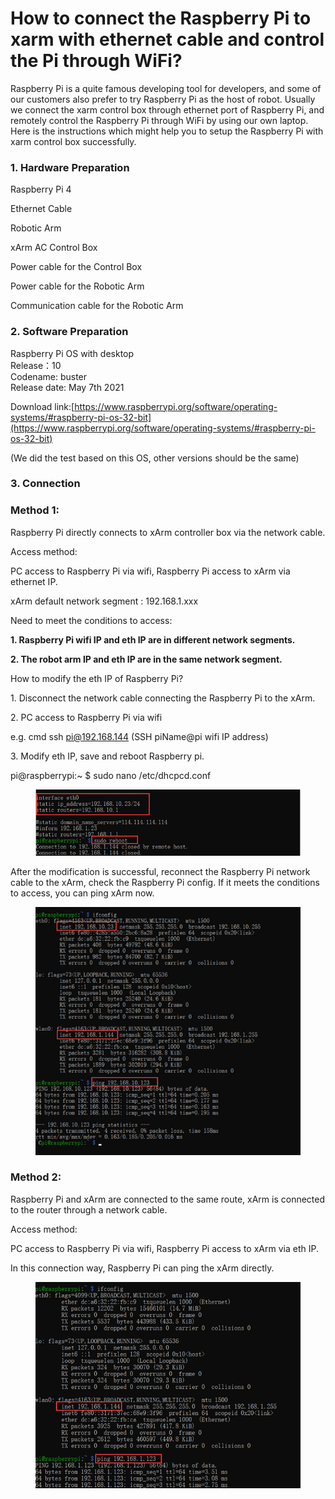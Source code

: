 # How to connect the Raspberry Pi to xarm with ethernet cable and control the Pi through WiFi?

Raspberry Pi is a quite famous developing tool for developers, and some of our customers also prefer to try Raspberry Pi as the host of robot. Usually we connect the xarm control box through ethernet port of Raspberry Pi, and remotely control the Raspberry Pi through WiFi by using our own laptop. Here is the instructions which might help you to setup the Raspberry Pi with xarm control box successfully.



### 1. Hardware Preparation <a href="#h_e806c087ce" id="h_e806c087ce"></a>

Raspberry Pi 4

Ethernet Cable

Robotic Arm

xArm AC Control Box

Power cable for the Control Box

Power cable for the Robotic Arm

Communication cable for the Robotic Arm

### 2. Software Preparation <a href="#h_f35cb41f68" id="h_f35cb41f68"></a>

Raspberry Pi OS with desktop\
Release：10\
Codename: buster\
Release date: May 7th 2021

Download link:[https://www.raspberrypi.org/software/operating-systems/#raspberry-pi-os-32-bit](https://www.raspberrypi.org/software/operating-systems/#raspberry-pi-os-32-bit)

(We did the test based on this OS, other versions should be the same)

### 3. Connection&#x20;

### Method 1:

Raspberry Pi directly connects to xArm controller box via the network cable.

Access method:

PC access to Raspberry Pi via wifi, Raspberry Pi access to xArm via ethernet IP.

xArm default network segment : 192.168.1.xxx

Need to meet the conditions to access:

**1. Raspberry Pi wifi IP and eth IP are in different network segments.**

**2. The robot arm IP and eth IP are in the same network segment.**



How to modify the eth IP of Raspberry Pi?

1\. Disconnect the network cable connecting the Raspberry Pi to the xArm.

2\. PC access to Raspberry Pi via wifi

e.g. cmd ssh [pi@192.168.144](mailto:pi@192.168.144) (SSH piName@pi wifi IP address)

3\. Modify eth IP, save and reboot Raspberry pi.

pi@raspberrypi:\~ $ sudo nano /etc/dhcpcd.conf

<div align="left">

<figure><img src="../.gitbook/assets/image (57).png" alt=""><figcaption></figcaption></figure>

</div>

After the modification is successful, reconnect the Raspberry Pi network cable to the xArm, check the Raspberry Pi config. If it meets the conditions to access, you can ping xArm now.

<div align="left">

<figure><img src="../.gitbook/assets/image2.png" alt=""><figcaption></figcaption></figure>

</div>

### Method 2:

Raspberry Pi and xArm are connected to the same route, xArm is connected to the router through a network cable.

Access method:

PC access to Raspberry Pi via wifi, Raspberry Pi access to xArm via eth IP.

In this connection way, Raspberry Pi can ping the xArm directly.

<div align="left">

<figure><img src="../.gitbook/assets/image3.png" alt=""><figcaption></figcaption></figure>

</div>
